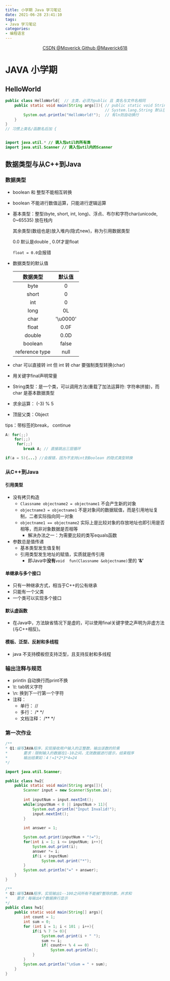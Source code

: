 ```yaml
---
title: 小学期 Java 学习笔记
date: 2021-06-28 23:41:10
tags:
- Java 学习笔记
categories:
- 编程语言
---
```


<p align='center'>
<a href="https://blog.csdn.net/weixin_45575873?spm=1011.2124.3001.5343" target="_blank">CSDN @Mαverick      </a>
<a href="https://github.com/Maverick618" target="_blank">Github @Maverick618</a>

# JAVA 小学期

## HelloWorld

```java
public class HelloWorld{  // 主类，必须为public 且 类名与文件名相同
	public static void main(String args[]){ // public static void String 缺一不可
        									// System.lang.String 默认已被 import
		System.out.println("HelloWorld!");  // 有ln则自动换行
    }
}
// 习惯上类名/函数名后加 {


import java.util.* // 调入包util的所有类
import java.util.Scanner // 调入包util内的Scanner

```

## 数据类型与从C++到Java

### 数据类型

- boolean 和 整型不能相互转换

- boolean 不能进行数值运算，只能进行逻辑运算

- 基本类型：整型(byte, short, int, long)、浮点、布尔和字符char(unicode, 0~65535) 放在栈内

  其余类型(数组也是)放入堆内(隐式new)，称为引用数据类型

  0.0 默认是double , 0.0f才是float

  `float = 0.0`会报错

- 数据类型的默认值

  |    数据类型    |  默认值  |
  | :------------: | :------: |
  |      byte      |    0     |
  |     short      |    0     |
  |      int       |    0     |
  |      long      |    0L    |
  |      char      | '\u0000' |
  |     float      |   0.0F   |
  |     double     |   0.0D   |
  |    boolean     |  false   |
  | reference type |   null   |

- char 可以直接转 int 但 int 转 char 要强制类型转换(char)
- 用关键字final声明常量
- String类型：是一个类，可以调用方法(重载了加法运算符: 字符串拼接)，而 char 是基本数据类型
- 求余运算： (-3) % 5
- 顶层父类：Object

tips：带标签的break， continue

```java
A: for(;;)
	for(;;)
	 for(;;)
	 	break A; // 直接跳出三层循环

if(a = 5){...} //会报错，因为不支持int到Boolean 的隐式类型转换
```

### 从C++到Java

#### 引用类型

- 没有拷贝构造
  -  `Classname objectname2 = objectname1`  不会产生新的对象
  - `objectname3 = objectname1` 不是对象间的数据赋值，而是引用地址复制，二者实际指向同一对象
  - `objectname1 == objectname2` 实际上是比较对象的存放地址也即引用是否相等，而非对象数据是否相等
    - 解决办法之一：为需要比较的类写equals函数
- 参数总是值传递
  - 基本类型发生值复制
  - 引用类型发生地址的赋值，实质就是传引用
    - 即Java中**没有**`void  fun(Classname &objectname)`里的 **‘&’** 

#### 单继承与多个接口

- 只有一种继承方式，相当于C++的公有继承
- 只能有一个父类
- 一个类可以实现多个接口

#### 默认虚函数

- 在Java中，方法缺省情况下是虚的，可以使用final关键字使之声明为非虚方法(与C++相反)。

#### 模板、泛型、反射和多线程

- java 不支持模板但支持泛型，且支持反射和多线程

### 输出注释与规范

- println 自动换行而print不换
- \t:  tab转义字符
- \n:  换到下一行第一个字符
- 注释：
  - 单行： //
  - 多行： /*   */
  - 文档注释： /** */

### 第一次作业

```java
/**
* Q1:编写JAVA程序，实现接收用户输入的正整数，输出该数的阶乘
*       要求：限制输入的数据在1-10之间，无效数据进行提示，结束程序
*       输出结果如：4！=1*2*3*4=24
*/

import java.util.Scanner;

public class hw2{
    public static void main(String args[]){
        Scanner input = new Scanner(System.in);
    
        int inputNum = input.nextInt();
        while(inputNum < 0 || inputNum > 11){
            System.out.println("Input Invalid!");
            input.nextInt();
        }
        
        int answer = 1;

        System.out.print(inputNum + "!=");
        for(int i = 1; i <= inputNum; i++){
            System.out.print(i);
            answer *= i;
            if(i < inputNum)
                System.out.print("*");
        }
        System.out.println("=" + answer);
    }
}
```

```java
/**
* Q2:编写JAVA程序，实现输出1--100之间所有不能被7整除的数，并求和
*    要求：每输出4个数据换行显示
*/
public class hw1{
    public static void main(String[] args){
        int count = 1;
        int sum = 0;
        for (int i = 1; i < 101 ; i++){
            if(i % 7 != 0){
                System.out.print(i + " ");
                sum += i;
                if( count++ % 4 == 0)
                    System.out.println();
            }
        }
        System.out.println("\nSum = " + sum);
    }
}
```

